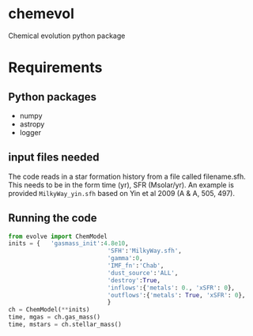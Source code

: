 # chemevol
Chemical evolution python package

# Requirements

## Python packages
- numpy
- astropy
- logger

## input files needed
The code reads in a star formation history from a file called filename.sfh.  This needs to be in the form time (yr), SFR (Msolar/yr).    An example is provided `MilkyWay_yin.sfh` based on Yin et al 2009 (A & A, 505, 497).

## Running the code
```python
from evolve import ChemModel
inits = {	'gasmass_init':4.8e10,
							'SFH':'MilkyWay.sfh',
							'gamma':0,
							'IMF_fn':'Chab',
							'dust_source':'ALL',
							'destroy':True,
							'inflows':{'metals': 0., 'xSFR': 0},
							'outflows':{'metals': True, 'xSFR': 0},
							}
ch = ChemModel(**inits)
time, mgas = ch.gas_mass()
time, mstars = ch.stellar_mass()
```
